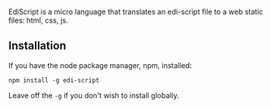 EdiScript is a micro language that translates an edi-script file to a web static files: html, css, js.

## Installation

If you have the node package manager, npm, installed:

```shell
npm install -g edi-script
```

Leave off the `-g` if you don't wish to install globally.